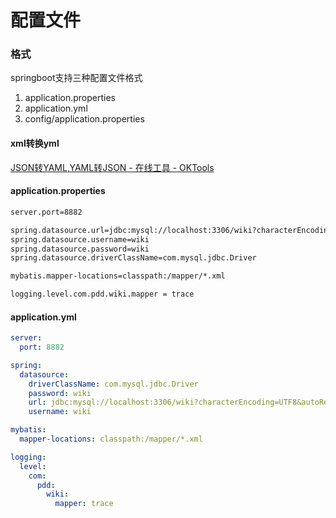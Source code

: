 # 配置文件

### 格式

springboot支持三种配置文件格式

1. application.properties
2. application.yml
3. config/application.properties



#### xml转换yml

[JSON转YAML,YAML转JSON - 在线工具 - OKTools](https://oktools.net/json2yaml)



#### application.properties

```xml
server.port=8882

spring.datasource.url=jdbc:mysql://localhost:3306/wiki?characterEncoding=UTF8&autoReconnect=true&useSSL=false
spring.datasource.username=wiki
spring.datasource.password=wiki
spring.datasource.driverClassName=com.mysql.jdbc.Driver

mybatis.mapper-locations=classpath:/mapper/*.xml

logging.level.com.pdd.wiki.mapper = trace
```



#### application.yml

```yaml
server:
  port: 8882

spring:
  datasource:
    driverClassName: com.mysql.jdbc.Driver
    password: wiki
    url: jdbc:mysql://localhost:3306/wiki?characterEncoding=UTF8&autoReconnect=true&useSSL=false
    username: wiki

mybatis:
  mapper-locations: classpath:/mapper/*.xml

logging:
  level:
    com:
      pdd:
        wiki:
          mapper: trace
```

